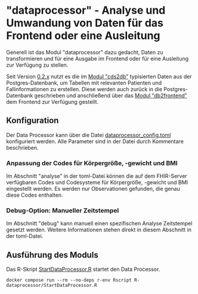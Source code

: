 # "dataprocessor" - Analyse und Umwandung von Daten für das Frontend oder eine Ausleitung

Generell ist das Modul "dataprocessor" dazu gedacht, Daten zu transformieren und für eine Ausgabe im Frontend oder für eine Ausleitung zur Verfügung zu stellen.

Seit Version [0.2.x](https://github.com/medizininformatik-initiative/INTERPOLAR/releases) nutzt es die im [Modul "cds2db"](R-cds2db) typisierten Daten aus der Postgres-Datenbank, um Tabellen mit relevanten Patienten und Fallinformationen zu erstellen. Diese werden auch zurück in die Postgres-Datenbank geschrieben und anschließend über das [Modul "db2frontend"](../R-db2frontend) dem Frontend zur Verfügung gestellt.

## Konfiguration

Der Data Processor kann über die Datei [dataprocessor_config.toml](https://github.com/medizininformatik-initiative/INTERPOLAR/blob/main/R-dataprocessor/dataprocessor_config.toml) konfiguriert werden. Alle Parameter sind in der Datei durch Kommentare beschrieben.

### Anpassung der Codes für Körpergröße, -gewicht und BMI

Im Abschnitt "analyse" in der toml-Datei können die auf dem FHIR-Server verfügbaren Codes und Codesysteme für Körpergröße, -gewicht und BMI eingestellt werden. Es werden nur Observationen gefunden, die genau diese Codes enthalten.

### Debug-Option: Manueller Zeitstempel

Im Abschnitt "debug" kann manuell einen spezifischen Analyse Zeitstempel gesetzt werden.
Weitere Informationen stehen direkt in diesem Abschnitt in der toml-Datei. 

## Ausführung des Moduls

Das R-Skript [StartDataProcessor.R](https://github.com/medizininformatik-initiative/INTERPOLAR/blob/main/R-dataprocessor/StartDataProcessor.R) startet den Data Processor.
```console
docker compose run --rm --no-deps r-env Rscript R-dataprocessor/StartDataProcessor.R
```
